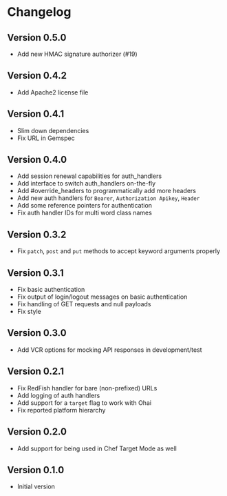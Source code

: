 # Changelog

## Version 0.5.0

- Add new HMAC signature authorizer (#19)

## Version 0.4.2

- Add Apache2 license file

## Version 0.4.1

- Slim down dependencies
- Fix URL in Gemspec

## Version 0.4.0

- Add session renewal capabilities for auth_handlers
- Add interface to switch auth_handlers on-the-fly
- Add #override_headers to programmatically add more headers
- Add new auth handlers for `Bearer`, `Authorization Apikey`, `Header`
- Add some reference pointers for authentication
- Fix auth handler IDs for multi word class names

## Version 0.3.2

- Fix `patch`, `post` and `put` methods to accept keyword arguments properly

## Version 0.3.1

- Fix basic authentication
- Fix output of login/logout messages on basic authentication
- Fix handling of GET requests and null payloads
- Fix style

## Version 0.3.0

- Add VCR options for mocking API responses in development/test

## Version 0.2.1

- Fix RedFish handler for bare (non-prefixed) URLs
- Add logging of auth handlers
- Add support for a `target` flag to work with Ohai
- Fix reported platform hierarchy

## Version 0.2.0

- Add support for being used in Chef Target Mode as well

## Version 0.1.0

- Initial version
